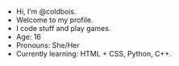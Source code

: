 - Hi, I’m @coldbois.
- Welcome to my profile.
- I code stuff and play games.
- Age: 16
- Pronouns: She/Her
- Currently learning: HTML + CSS, Python, C++.


<!---
coldbois/coldbois is a ✨ special ✨ repository because its `README.md` (this file) appears on your GitHub profile.
You can click the Preview link to take a look at your changes.
--->
